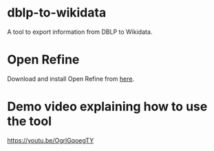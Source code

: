 # dblp-to-wikidata
A tool to export information from DBLP to Wikidata.

# Open Refine
Download and install Open Refine from [here](https://openrefine.org/).

# Demo video explaining how to use the tool
https://youtu.be/OgrlGqoegTY
